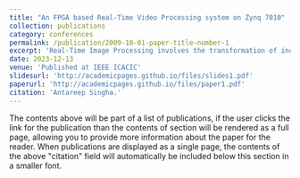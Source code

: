 ```yaml
---
title: "An FPGA based Real-Time Video Processing system on Zynq 7010"
collection: publications
category: conferences
permalink: /publication/2009-10-01-paper-title-number-1
excerpt: 'Real-Time Image Processing involves the transformation of incoming signals, primarily from a camera, into a format that can be readily interpreted by a display device. This process is heavily reliant on precise timing constraints, demanding efficient hardware execution. This paper proposes an innovative method for interfacing the OV7670 Complementary Metal Oxide Semiconductor (CMOS) Camera with an FPGA-based Real-Time Image Processing system on a Zynq 7010 platform, using the open-source Digilent Dynamic Clock Generator. The architecture is characterized by it’s parallel processing capability of both controlling the camera output signals and processing the signals and converting them from RGB to DVI format on the fly. In lieu of the traditional PLL based clocking wizard, which provides a fixed clock signal, the open-source Dynamic Clock Generator has been incorporated in the architecture to generate the essential pixel clock, meeting the real-time clocking requirements. The RGB to DVI(Digital Visual Interface) block has been coded in VHDL to convert the output from AXI4-Stream to Video Out Xilinx IP Core to TMDS (Transition-Minimized Differential Signaling data, to be interpreted by an HDMI compatible monitor.'
date: 2023-12-13
venue: 'Published at IEEE ICACIC'
slidesurl: 'http://academicpages.github.io/files/slides1.pdf'
paperurl: 'http://academicpages.github.io/files/paper1.pdf'
citation: 'Antareep Singha.'
---
```


The contents above will be part of a list of publications, if the user clicks the link for the publication than the contents of section will be rendered as a full page, allowing you to provide more information about the paper for the reader. When publications are displayed as a single page, the contents of the above "citation" field will automatically be included below this section in a smaller font.